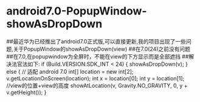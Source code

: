 # android7.0-PopupWindow-showAsDropDown
##最近华为已经推出了android7.0正式版,可以直接更新,我的项目出现了一些问题,关于PopupWindow的showAsDropDown(view)
##在7.0(24)之前没有问题
##在7.0,在popupwindow为全屏时，不能在view的下方显示而是全部遮挡
##解决法官法如下:
if (Build.VERSION.SDK_INT < 24) {
            showAsDropDown(v);
        } else {
            // 适配 android 7.0
            int[] location = new int[2];
            v.getLocationOnScreen(location);
            int x = location[0];
            int y = location[1];
            //view的位置+view的高度
            showAtLocation(v, Gravity.NO_GRAVITY, 0, y + v.getHeight());
        }
